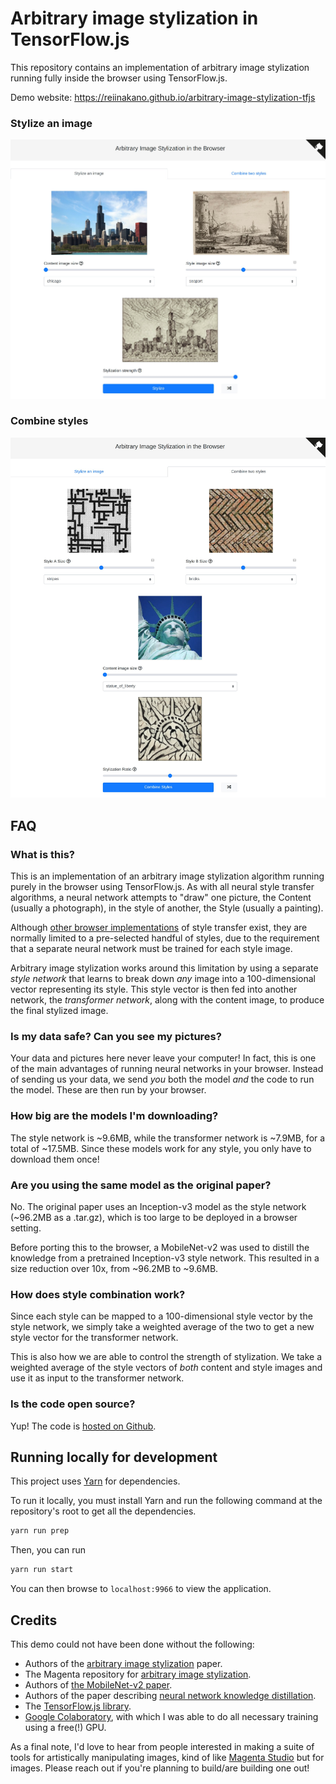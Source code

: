 # Arbitrary image stylization in TensorFlow.js

This repository contains an implementation of arbitrary image stylization running fully
inside the browser using TensorFlow.js.

Demo website: https://reiinakano.github.io/arbitrary-image-stylization-tfjs

### Stylize an image

![stylize](readme_img/stylize.jpg)

### Combine styles

![combine](readme_img/combine.jpg)

## FAQ

### What is this?

This is an implementation of an arbitrary image stylization algorithm
running purely in the browser using TensorFlow.js. As with all neural 
style transfer algorithms, a neural network attempts to "draw" one 
picture, the Content (usually a photograph), in the style of another, 
the Style (usually a painting). 

Although [other browser implementations](https://github.com/reiinakano/fast-style-transfer-deeplearnjs)
of style transfer exist,
they are normally limited to a pre-selected handful of styles, due to
the requirement that a separate neural network must be trained for each
style image.

Arbitrary image stylization works around this limitation by using a
separate *style network* that learns to break down *any* image into 
a 100-dimensional vector representing its style. This style vector is 
then fed into another network, the *transformer network*, along
with the content image, to produce the final stylized image.

### Is my data safe? Can you see my pictures?

Your data and pictures here never leave your computer! In fact,
this is one of the main advantages of running neural networks 
in your browser. Instead of sending us your data, we send *you* 
both the model *and* the code to run the model. These are then 
run by your browser.

### How big are the models I'm downloading?

The style network is ~9.6MB, while the transformer network is ~7.9MB,
for a total of ~17.5MB. Since these models work for any style, you only 
have to download them once!

### Are you using the same model as the original paper?

No. The original paper uses an Inception-v3 model 
as the style network (~96.2MB as a .tar.gz), which is too 
large to be deployed in a browser setting.

Before porting this to the browser, a MobileNet-v2 was
used to distill the knowledge from a pretrained Inception-v3 
style network. This resulted in a size reduction over 10x,
from ~96.2MB to ~9.6MB.

### How does style combination work?

Since each style can be mapped to a 100-dimensional 
style vector by the style network,
we simply take a weighted average of the two to get
a new style vector for the transformer network.

This is also how we are able to control the strength
of stylization. We take a weighted average of the style 
vectors of *both* content and style images and use 
it as input to the transformer network.

### Is the code open source?

Yup! The code is [hosted on Github](https://github.com/reiinakano/arbitrary-image-stylization-tfjs).

## Running locally for development

This project uses [Yarn](https://yarnpkg.com/en/) for dependencies.

To run it locally, you must install Yarn and run the following command at the repository's root to get all the dependencies.

```bash
yarn run prep
```

Then, you can run

```bash
yarn run start
```

You can then browse to `localhost:9966` to view the application.


## Credits

This demo could not have been done without the following:

* Authors of the [arbitrary image stylization](https://arxiv.org/abs/1705.06830) paper.
* The Magenta repository for [arbitrary image stylization](https://github.com/tensorflow/magenta/tree/master/magenta/models/arbitrary_image_stylization).
* Authors of [the MobileNet-v2 paper](https://arxiv.org/abs/1801.04381).
* Authors of the paper describing [neural network knowledge distillation](https://arxiv.org/abs/1503.02531).
* The [TensorFlow.js library](https://js.tensorflow.org).
* [Google Colaboratory](https://colab.research.google.com/), with which I was able 
to do all necessary training using a free(!) GPU.

As a final note, I'd love to hear from people interested 
in making a suite of tools for artistically manipulating images, kind of like 
[Magenta Studio](https://magenta.tensorflow.org/studio)
but for images. Please reach out if you're planning to build/are 
building one out!
